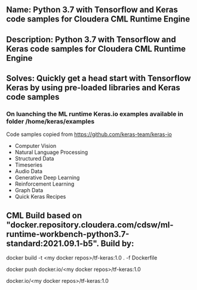 ## Name: Python 3.7 with Tensorflow and Keras code samples for Cloudera CML Runtime Engine

## Description: Python 3.7 with Tensorflow and Keras code samples for Cloudera CML Runtime Engine

## Solves: Quickly get a head start with Tensorflow Keras by using pre-loaded libraries and Keras code samples

### On luanching the ML runtime Keras.io examples available in folder /home/keras/examples

   Code samples copied from https://github.com/keras-team/keras-io
   - Computer Vision
   - Natural Language Processing
   - Structured Data
   - Timeseries
   - Audio Data
   - Generative Deep Learning
   - Reinforcement Learning
   - Graph Data
   - Quick Keras Recipes

## CML Build based on "docker.repository.cloudera.com/cdsw/ml-runtime-workbench-python3.7-standard:2021.09.1-b5". Build by:
 
   docker build -t \<my docker repos\>/tf-keras:1.0 . -f Dockerfile
   
   docker push  docker.io/\<my docker repos\>/tf-keras:1.0
   
   docker.io/\<my docker repos\>/tf-keras:1.0

